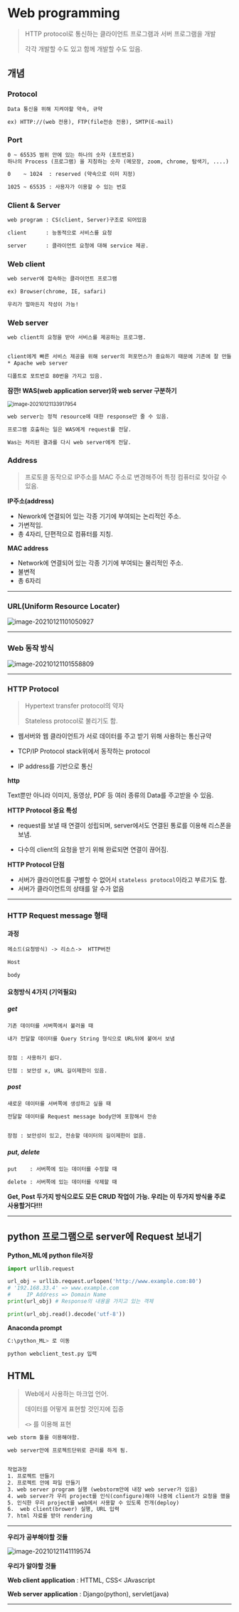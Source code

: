 # Web programming

>  HTTP protocol로 통신하는 클라이언트 프로그램과 서버 프로그램을 개발
>
> 각각 개발할 수도 있고 함께 개발할 수도 있음.



## 개념



### Protocol 

```html
Data 통신을 위해 지켜야할 약속, 규약

ex) HTTP://(web 전용), FTP(file전송 전용), SMTP(E-mail)
```



### Port

```html
0 ~ 65535 범위 안에 있는 하나의 숫자 (포트번호)
하나의 Process (프로그램) 을 지칭하는 숫자 (메모장, zoom, chrome, 탐색기, ....)

0    ~ 1024  : reserved (약속으로 이미 지정)

1025 ~ 65535 : 사용자가 이용할 수 있는 번호
```



### Client & Server

```html
web program : CS(client, Server)구조로 되어있음

client      : 능동적으로 서비스를 요청

server      : 클라이언트 요청에 대해 service 제공.
```



### Web client 

```html
web server에 접속하는 클라이언트 프로그램

ex) Browser(chrome, IE, safari)

우리가 얼마든지 작성이 가능!
```



### Web server 

```html
web client의 요청을 받아 서비스를 제공하는 프로그램.


client에게 빠른 서비스 제공을 위해 server의 퍼포먼스가 중요하기 때문에 기존에 잘 만들어진 server를 주로 이용.
* Apache web server

디폴트로 포트번호 80번을 가지고 있음.
```



**잠깐! WAS(web application server)와 web server 구분하기**

<img src="C:\Users\andy\AppData\Roaming\Typora\typora-user-images\image-20210121133917954.png" alt="image-20210121133917954" style="zoom:80%;" />

```html
web server는 정적 resource에 대한 response만 줄 수 있음.

프로그램 호출하는 일은 WAS에게 request를 전달.

Was는 처리된 결과를 다시 web server에게 전달.
```



### Address

> 프로토콜 동작으로 IP주소를 MAC 주소로 변경해주어 특정 컴퓨터로 찾아갈 수 있음. 

**IP주소(address)**

* Nework에 연결되어 있는 각종 기기에 부여되는 논리적인 주소. 
* 가변적임.
* 총 4자리, 단편적으로 컴퓨터를 지칭.



**MAC address**

* Network에 연결되어 있는 각종 기기에 부여되는 물리적인 주소. 
* 불변적
* 총 6자리

---



### URL(Uniform Resource Locater)

![image-20210121101050927](C:\Users\andy\AppData\Roaming\Typora\typora-user-images\image-20210121101050927.png)



---



### Web 동작 방식

![image-20210121101558809](C:\Users\andy\AppData\Roaming\Typora\typora-user-images\image-20210121101558809.png)

---



### HTTP Protocol 

> Hypertext transfer protocol의 약자
>
> Stateless protocol로 불리기도 함.



* 웹서버와 웹 클라이언트가 서로 데이터를 주고 받기 위해 사용하는 통신규약

* TCP/IP Protocol stack위에서 동작하는 protocol

* IP address를 기반으로 통신



**http**

 Text뿐만 아니라 이미지, 동영상, PDF 등 여러 종류의 Data를 주고받을 수 있음.



**HTTP Protocol 중요 특성** 

* request를 보낼 때 연결이 성립되며, server에서도 연결된 통로를 이용해 리스폰을 보냄.

* 다수의 client의 요청을 받기 위해 완료되면 연결이 끊어짐.



**HTTP Protocol 단점**

* 서버가 클라이언트를 구별할 수 없어서 `stateless protocol`이라고 부르기도 함.
* 서버가 클라이언트의 상태를 알 수가 없음

---



### HTTP Request message 형태



#### 과정

```html
메소드(요청방식) -> 리소스->  HTTP버전

Host

body
```



#### 요청방식 4가지 (기억필요)

##### get 

```html
기존 데이터를 서버쪽에서 불러올 때

내가 전달할 데이터를 Query String 형식으로 URL뒤에 붙여서 보냄


장점 : 사용하기 쉽다.

단점 : 보안성 x, URL 길이제한이 있음.
```



##### post 

```html
새로운 데이터를 서버쪽에 생성하고 싶을 때

전달할 데이터를 Request message body안에 포함해서 전송


장점 : 보안성이 있고, 전송할 데이터의 길이제한이 없음.
```



#####  put, delete

```html
put    : 서버쪽에 있는 데이터를 수정할 때

delete : 서버쪽에 있는 데이터를 삭제할 때
```



**Get, Post 두가지 방식으로도 모든 CRUD 작업이 가능. 우리는 이 두가지 방식을 주로 사용할거다!!!**

---





## python 프로그램으로 server에 Request 보내기

**Python_ML에 python file저장**

```python
import urllib.request

url_obj = urllib.request.urlopen('http://www.example.com:80')
# '192.168.33.4' => www.example.com
#     IP Address => Domain Name
print(url_obj) # Response의 내용을 가지고 있는 객체

print(url_obj.read().decode('utf-8'))
```



**Anaconda prompt** 

```python
C:\python_ML> 로 이동

python webclient_test.py 입력
```



## HTML

> Web에서 사용하는 마크업 언어.
>
> 데이터를 어떻게 표현할 것인지에 집중
>
> `<>` 를 이용해 표현

```html
web storm 툴을 이용해야함.

web server안에 프로젝트단위로 관리를 하게 됨.


작업과정
1. 프로젝트 만들기
2. 프로젝트 안에 파일 만들기
3. web server program 실행 (webstorm안에 내장 web server가 있음)
4. web server가 우리 project를 인식(configure)해야 나중에 client가 요청을 했을 때 서비스를 할 수 있음
5. 인식한 우리 project를 web에서 사용할 수 있도록 전개(deploy)
6.  web client(brower) 실행, URL 입력
7. html 자료를 받아 rendering
```







---

**우리가 공부해야할 것들**

![image-20210121141119574](C:\Users\andy\AppData\Roaming\Typora\typora-user-images\image-20210121141119574.png)

**우리가 알야할 것들**

**Web client application** : HTTML, CSS< JAvascript

**Web server application** : Django(python), servlet(java)



---




